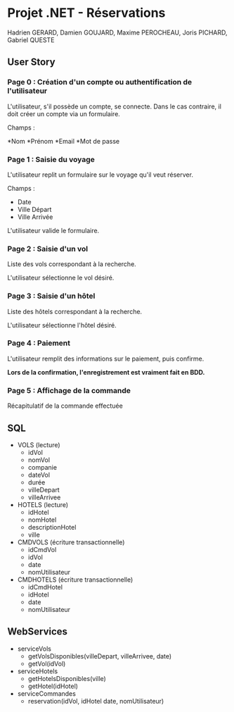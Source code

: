 # Projet .NET - Réservations #

Hadrien GERARD, Damien GOUJARD, Maxime PEROCHEAU, Joris PICHARD, Gabriel QUESTE

## User Story ##

### Page 0 : Création d'un compte ou authentification de l'utilisateur ###

L'utilisateur, s'il possède un compte, se connecte. Dans le cas contraire, il doit créer un compte via un formulaire.

Champs :

*Nom
*Prénom
*Email
*Mot de passe

### Page 1 : Saisie du voyage ###

L'utilisateur replit un formulaire sur le voyage qu'il veut réserver.

Champs :

* Date
* Ville Départ
* Ville Arrivée

L'utilisateur valide le formulaire.

### Page 2 : Saisie d'un vol ###

Liste des vols correspondant à la recherche.

L'utilisateur sélectionne le vol désiré.

### Page 3 : Saisie d'un hôtel ###

Liste des hôtels correspondant à la recherche.

L'utilisateur sélectionne l'hôtel désiré.

### Page 4 : Paiement ###

L'utilisateur remplit des informations sur le paiement, puis confirme.

**Lors de la confirmation, l'enregistrement est vraiment fait en BDD.**

### Page 5 : Affichage de la commande ###

Récapitulatif de la commande effectuée

## SQL ##

* VOLS (lecture)
    * idVol
    * nomVol
    * companie
    * dateVol
    * durée
    * villeDepart
    * villeArrivee
* HOTELS (lecture)
    * idHotel
    * nomHotel
    * descriptionHotel
    * ville
* CMDVOLS (écriture transactionnelle)
    * idCmdVol
    * idVol
    * date
    * nomUtilisateur
* CMDHOTELS (écriture transactionnelle)
    * idCmdHotel
    * idHotel
    * date
    * nomUtilisateur


## WebServices ##

* serviceVols
    * getVolsDisponibles(villeDepart, villeArrivee, date)
    * getVol(idVol)
* serviceHotels
    * getHotelsDisponibles(ville)
    * getHotel(idHotel)
* serviceCommandes
    * reservation(idVol, idHotel date, nomUtilisateur)